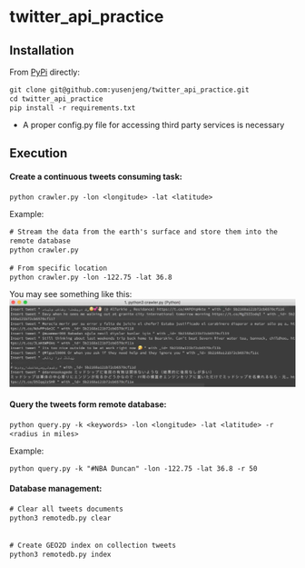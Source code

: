 # twitter_api_practice

## Installation
From [PyPi](https://pypi.python.org/pypi/kubernetes/) directly:
```
git clone git@github.com:yusenjeng/twitter_api_practice.git
cd twitter_api_practice
pip install -r requirements.txt
```

* A proper config.py file for accessing third party services is necessary

## Execution

#### Create a continuous tweets consuming task:
```
python crawler.py -lon <longitude> -lat <latitude>
```

Example:
```
# Stream the data from the earth's surface and store them into the remote database
python crawler.py

# From specific location
python crawler.py -lon -122.75 -lat 36.8
```
You may see something like this:
![Insertion](reference/1.insertion.jpg "Insertion")

#### Query the tweets form remote database:
```
python query.py -k <keywords> -lon <longitude> -lat <latitude> -r <radius in miles>
```

Example:
```
python query.py -k "#NBA Duncan" -lon -122.75 -lat 36.8 -r 50
```


#### Database management:
```
# Clear all tweets documents
python3 remotedb.py clear


# Create GEO2D index on collection tweets
python3 remotedb.py index
```



